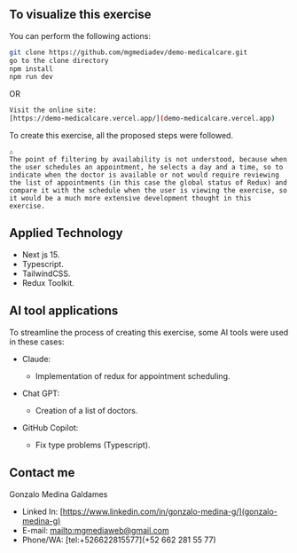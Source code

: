 ## To visualize this exercise

You can perform the following actions:

```bash
git clone https://github.com/mgmediadev/demo-medicalcare.git
go to the clone directory
npm install
npm run dev
```

OR

```bash
Visit the online site:
[https://demo-medicalcare.vercel.app/](demo-medicalcare.vercel.app)
```

To create this exercise, all the proposed steps were followed.

```
⚠
The point of filtering by availability is not understood, because when the user schedules an appointment, he selects a day and a time, so to indicate when the doctor is available or not would require reviewing the list of appointments (in this case the global status of Redux) and compare it with the schedule when the user is viewing the exercise, so it would be a much more extensive development thought in this exercise.
```

## Applied Technology

- Next js 15.
- Typescript.
- TailwindCSS.
- Redux Toolkit.

## AI tool applications

To streamline the process of creating this exercise, some AI tools were used in these cases:

- Claude:

  - Implementation of redux for appointment scheduling.

- Chat GPT:

  - Creation of a list of doctors.

- GitHub Copilot:
  - Fix type problems (Typescript).

## Contact me

Gonzalo Medina Galdames

- Linked In: [https://www.linkedin.com/in/gonzalo-medina-g/](gonzalo-medina-g)
- E-mail: [mailto:mgmediaweb@gmail.com](mgmediaweb@gmail.com)
- Phone/WA: [tel:+526622815577](+52 662 281 55 77)
